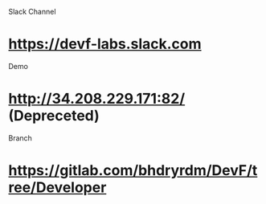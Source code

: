 Slack Channel
# https://devf-labs.slack.com

Demo
# http://34.208.229.171:82/ (Depreceted)

Branch
# https://gitlab.com/bhdryrdm/DevF/tree/Developer
